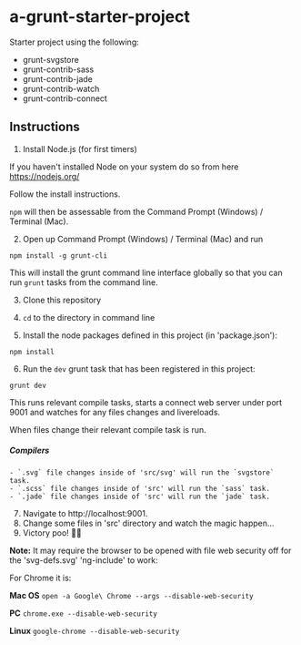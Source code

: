 # a-grunt-starter-project

Starter project using the following:

- grunt-svgstore
- grunt-contrib-sass
- grunt-contrib-jade
- grunt-contrib-watch
- grunt-contrib-connect

## Instructions

1. Install Node.js (for first timers)

  If you haven't installed Node on your system do so from here https://nodejs.org/

  Follow the install instructions.

  `npm` will then be assessable from the Command Prompt (Windows) / Terminal (Mac).

2. Open up Command Prompt (Windows) / Terminal (Mac) and run

  ```
  npm install -g grunt-cli
  ```

  This will install the grunt command line interface globally so that you can run `grunt` tasks from the command line.

3. Clone this repository

4. `cd` to the directory in command line

5. Install the node packages defined in this project (in 'package.json'):

  ```
  npm install
  ```

6. Run the `dev` grunt task that has been registered in this project:

  ```
  grunt dev
  ```

  This runs relevant compile tasks, starts a connect web server under port 9001 and watches for any files changes and livereloads.

  When files change their relevant compile task is run.

  ##### Compilers
    - `.svg` file changes inside of 'src/svg' will run the `svgstore` task.
    - `.scss` file changes inside of 'src' will run the `sass` task.
    - `.jade` file changes inside of 'src' will run the `jade` task.
7. Navigate to http://localhost:9001.
8. Change some files in 'src' directory and watch the magic happen...
9. Victory poo! 💩🎉

**Note:** It may require the browser to be opened with file web security off for the 'svg-defs.svg' 'ng-include' to work:

For Chrome it is:

**Mac OS**
`open -a Google\ Chrome --args --disable-web-security`

**PC**
`chrome.exe --disable-web-security`

**Linux**
`google-chrome --disable-web-security`
